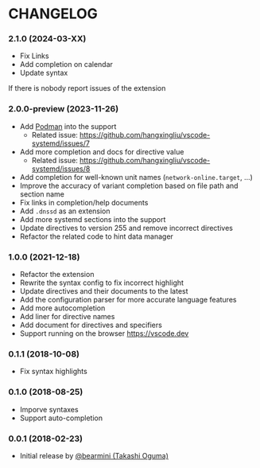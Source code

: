 # CHANGELOG

### 2.1.0 (2024-03-XX)

- Fix Links
- Add completion on calendar
- Update syntax

If there is nobody report issues of the extension

### 2.0.0-preview (2023-11-26)

- Add [Podman](https://docs.podman.io/en/latest/markdown/podman-systemd.unit.5.html) into the support
    - Related issue: <https://github.com/hangxingliu/vscode-systemd/issues/7>
- Add more completion and docs for directive value 
    - Related issue: <https://github.com/hangxingliu/vscode-systemd/issues/8>
- Add completion for well-known unit names (`network-online.target`, ...)
- Improve the accuracy of variant completion based on file path and section name
- Fix links in completion/help documents
- Add `.dnssd` as an extension
- Add more systemd sections into the support
- Update directives to version 255 and remove incorrect directives
- Refactor the related code to hint data manager

### 1.0.0 (2021-12-18)

- Refactor the extension
- Rewrite the syntax config to fix incorrect highlight
- Update directives and their documents to the latest
- Add the configuration parser for more accurate language features
- Add more autocompletion
- Add liner for directive names
- Add document for directives and specifiers
- Support running on the browser <https://vscode.dev>

### 0.1.1 (2018-10-08)

- Fix syntax highlights

### 0.1.0 (2018-08-25)

- Imporve syntaxes
- Support auto-completion

### 0.0.1 (2018-02-23)

- Initial release by [@bearmini (Takashi Oguma)](https://github.com/bearmini)

